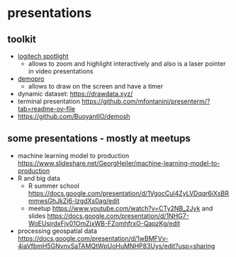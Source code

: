 # presentations

## toolkit

- [logitech spotlight](https://www.logitech.com/de-at/product/spotlight-presentation-remote)
  - allows to zoom and highlight interactively and also is a laser pointer in video presentations
- [demopro](http://www.demoproapp.com/)
  - allows to draw on the screen and have a timer
- dynamic dataset: https://drawdata.xyz/
- terminal presentation https://github.com/mfontanini/presenterm/?tab=readme-ov-file
- https://github.com/BuoyantIO/demosh

## some presentations - mostly at meetups

- machine learning model to production https://www.slideshare.net/GeorgHeiler/machine-learning-model-to-production
- R and big data
  - R summer school https://docs.google.com/presentation/d/1VgocCul4ZyLVDqqr6iXsBRmmwsGhJkZj6-lzgdXs0ag/edit
  - meetup https://www.youtube.com/watch?v=CTy2NB_2Jyk and slides https://docs.google.com/presentation/d/1NHG7-WoEUsjrdxFjy01OmZjxWB-FZomhfrxO-QapzKg/edit
- processing geospatial data https://docs.google.com/presentation/d/1wBMFVv-4iaVfbmH5GNynvSaTAMQtWpUoHuMNHP83Uys/edit?usp=sharing

